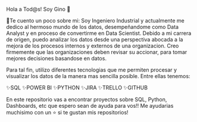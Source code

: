 Hola a Tod@s! Soy Gino 👋

🔭Te cuento un poco sobre mi: Soy Ingeniero Industrial y actualmente me dedico al hermoso mundo de los datos, desempeñandome como Data Analyst y en proceso de convertirme en Data Scientist. Debido a mi carrera de origen, puedo analizar los datos desde una perspectiva abocada a la mejora de los procesos internos y externos de una organizacion. Creo firmemente que las organizaciones deben revisar su accionar, para tomar mejores decisiones basandose en datos.

Para tal fin, utilizo diferentes tecnologias que me permiten procesar y visualizar los datos de la manera mas sencilla posible. Entre ellas tenemos:

✨SQL ✨POWER BI ✨PYTHON ✨JIRA ✨TRELLO ✨GITHUB

En este repositorio vas a encontrar proyectos sobre SQL, Python, Dashboards, etc que espero sean de ayuda para vos!! Me ayudarias muchisimo con un ⭐️ si te gustan mis repositorios!
